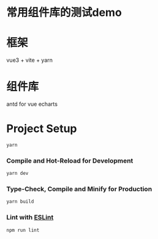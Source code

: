 # 常用组件库的测试demo
# 框架

vue3 + vite + yarn

# 组件库

antd for vue
echarts

# Project Setup

```sh
yarn
```

### Compile and Hot-Reload for Development

```sh
yarn dev
```

### Type-Check, Compile and Minify for Production

```sh
yarn build
```

### Lint with [ESLint](https://eslint.org/)

```sh
npm run lint
```
